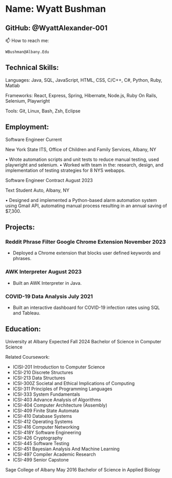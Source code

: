# Name: Wyatt Bushman
## GitHub: @WyattAlexander-001 
📫 How to reach me: 
```
WBushman@Albany.Edu
```
## Technical Skills:
Languages: Java, SQL, JavaScript, HTML, CSS, C/C++, C#, Python, Ruby, Matlab

Frameworks: React, Express, Spring, Hibernate, Node.js, Ruby On Rails, Selenium, Playwright

Tools: Git, Linux, Bash, Zsh, Eclipse

## Employment:

Software Engineer Current

New York State ITS, Office of Children and Family Services, Albany, NY

• Wrote automation scripts and unit tests to reduce manual testing, used playwright and selenium.
• Worked with team in the: research, design, and implementation of testing strategies for 8 NYS webapps.

Software Engineer Contract	August 2023

Text Student Auto, Albany, NY

•	Designed and implemented a Python-based alarm automation system using Gmail API, automating manual process resulting in an annual saving of $7,300.

## Projects:

### Reddit Phrase Filter Google Chrome Extension	November 2023
* Deployed a Chrome extension that blocks user defined keywords and phrases.

### AWK Interpreter	August 2023
* Built an AWK Interpreter in Java.

### COVID-19 Data Analysis	July 2021
* Built an interactive dashboard for COVID-19 infection rates using SQL and Tableau.

## Education:

University at Albany 	Expected Fall 2024
Bachelor of Science in Computer Science

Related Coursework:
  * ICISI-201 Introduction to Computer Science
  * ICSI-210 Discrete Structures
  * ICSI-213 Data Structures
  * ICSI-300Z Societal and Ethical Implications of Computing
  * ICSI-311 Principles of Programming Languages
  * ICSI-333 System Fundamentals
  * ICSI-403 Advance Analysis of Algorithms
  * ICSI-404 Computer Architecture (Assembly)
  * ICSI-409 Finite State Automata
  * ICSI-410 Database Systems
  * ICSI-412 Operating Systems
  * ICSI-416 Computer Networking
  * ICSI-418Y Software Engineering
  * ICSI-426 Cryptography
  * ICSI-445 Software Testing
  * ICSI-451 Bayesian Analysis And Machine Learning
  * ICSI-497 Compiler Academic Research
  * ICSI-499 Senior Capstone

Sage College of Albany 	May 2016
Bachelor of Science in Applied Biology


